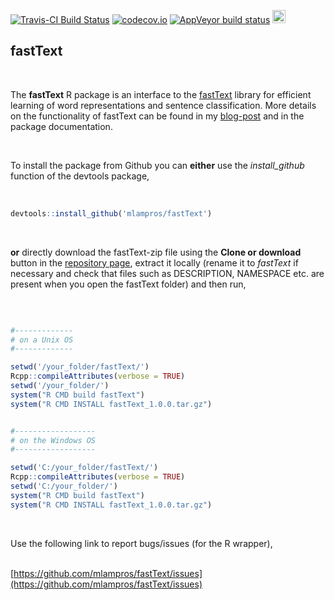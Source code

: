 [![Travis-CI Build Status](https://travis-ci.org/mlampros/fastText.svg?branch=master)](https://travis-ci.org/mlampros/fastText)
[![codecov.io](https://codecov.io/github/mlampros/fastText/coverage.svg?branch=master)](https://codecov.io/github/mlampros/fastText?branch=master)
[![AppVeyor build status](https://ci.appveyor.com/api/projects/status/github/mlampros/fastText?branch=master&svg=true)](https://ci.appveyor.com/project/mlampros/fastText/branch/master)
<a href="https://www.buymeacoffee.com/VY0x8snyh" target="_blank"><img src="https://www.buymeacoffee.com/assets/img/custom_images/orange_img.png" alt="Buy Me A Coffee" height="21px" ></a>


## fastText
<br>

The **fastText** R package is an interface to the [fastText](https://github.com/facebookresearch/fastText) library for efficient learning of word representations and sentence classification. More details on the functionality of fastText can be found in my [blog-post](http://mlampros.github.io/2019/04/11/fastText_updated_version/) and in the package documentation.

<br>

To install the package from Github you can **either** use the *install_github* function of the devtools package,
<br><br>

```R

devtools::install_github('mlampros/fastText')


```
<br>

**or** directly download the fastText-zip file using the **Clone or download** button in the [repository page](https://github.com/mlampros/fastText), extract it locally (rename it to *fastText* if necessary and check that files such as DESCRIPTION, NAMESPACE etc. are present when you open the fastText folder) and then run,

<br>

```R

#-------------
# on a Unix OS
#-------------

setwd('/your_folder/fastText/')
Rcpp::compileAttributes(verbose = TRUE)
setwd('/your_folder/')
system("R CMD build fastText")
system("R CMD INSTALL fastText_1.0.0.tar.gz")


#------------------
# on the Windows OS  
#------------------

setwd('C:/your_folder/fastText/')
Rcpp::compileAttributes(verbose = TRUE)
setwd('C:/your_folder/')
system("R CMD build fastText")
system("R CMD INSTALL fastText_1.0.0.tar.gz")

```
<br>

Use the following link to report bugs/issues (for the R wrapper),
<br><br>

[https://github.com/mlampros/fastText/issues](https://github.com/mlampros/fastText/issues)


<br>
